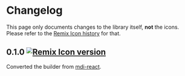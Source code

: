 # Changelog

This page only documents changes to the library itself, **not** the icons. Please refer to the [Remix Icon history](https://github.com/Remix-Design/remixicon/releases) for that.

<!-- Changelog list -->

## 0.1.0 [![Remix Icon version](https://img.shields.io/badge/remixicon-v2.4.0-blue.svg?style=flat-square)](https://materialdesignicons.com)

Converted the builder from [mdi-react](https://github.com/levrik/mdi-react).
